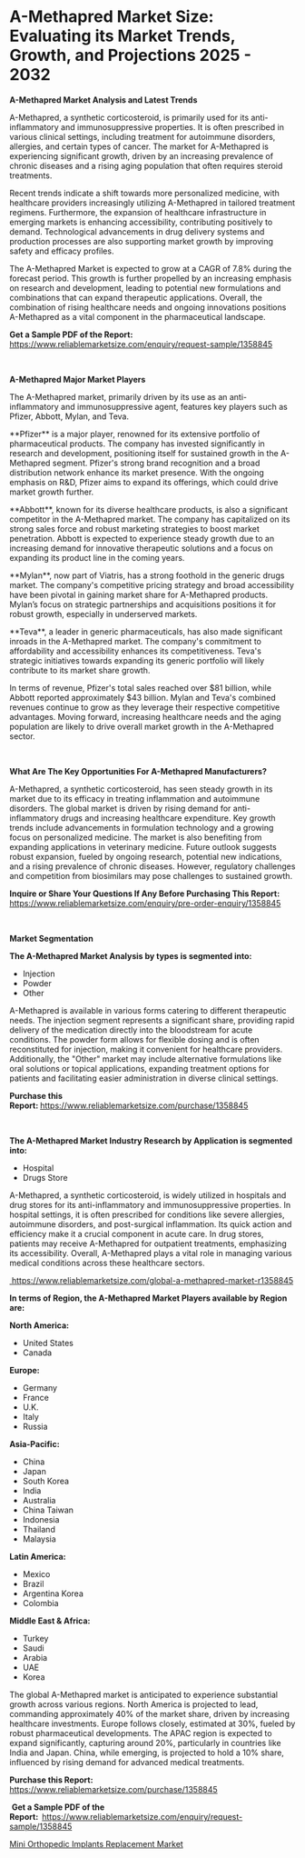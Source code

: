 <p><h1>A-Methapred Market Size: Evaluating its Market Trends, Growth, and Projections 2025 - 2032</h1></p><p><strong>A-Methapred Market Analysis and Latest Trends</strong></p>
<p><p>A-Methapred, a synthetic corticosteroid, is primarily used for its anti-inflammatory and immunosuppressive properties. It is often prescribed in various clinical settings, including treatment for autoimmune disorders, allergies, and certain types of cancer. The market for A-Methapred is experiencing significant growth, driven by an increasing prevalence of chronic diseases and a rising aging population that often requires steroid treatments.</p><p>Recent trends indicate a shift towards more personalized medicine, with healthcare providers increasingly utilizing A-Methapred in tailored treatment regimens. Furthermore, the expansion of healthcare infrastructure in emerging markets is enhancing accessibility, contributing positively to demand. Technological advancements in drug delivery systems and production processes are also supporting market growth by improving safety and efficacy profiles.</p><p>The A-Methapred Market is expected to grow at a CAGR of 7.8% during the forecast period. This growth is further propelled by an increasing emphasis on research and development, leading to potential new formulations and combinations that can expand therapeutic applications. Overall, the combination of rising healthcare needs and ongoing innovations positions A-Methapred as a vital component in the pharmaceutical landscape.</p></p>
<p><strong>Get a Sample PDF of the Report:&nbsp;</strong> <a href="https://www.reliablemarketsize.com/enquiry/request-sample/1358845?utm_campaign=3512&utm_medium=2&utm_source=Github&utm_content=ia&utm_term=22032025&utm_id=a-methapred">https://www.reliablemarketsize.com/enquiry/request-sample/1358845</a></p>
<p>&nbsp;</p>
<p><strong>A-Methapred Major Market Players</strong></p>
<p><p>The A-Methapred market, primarily driven by its use as an anti-inflammatory and immunosuppressive agent, features key players such as Pfizer, Abbott, Mylan, and Teva. </p><p>**Pfizer** is a major player, renowned for its extensive portfolio of pharmaceutical products. The company has invested significantly in research and development, positioning itself for sustained growth in the A-Methapred segment. Pfizer's strong brand recognition and a broad distribution network enhance its market presence. With the ongoing emphasis on R&D, Pfizer aims to expand its offerings, which could drive market growth further.</p><p>**Abbott**, known for its diverse healthcare products, is also a significant competitor in the A-Methapred market. The company has capitalized on its strong sales force and robust marketing strategies to boost market penetration. Abbott is expected to experience steady growth due to an increasing demand for innovative therapeutic solutions and a focus on expanding its product line in the coming years.</p><p>**Mylan**, now part of Viatris, has a strong foothold in the generic drugs market. The company's competitive pricing strategy and broad accessibility have been pivotal in gaining market share for A-Methapred products. Mylan’s focus on strategic partnerships and acquisitions positions it for robust growth, especially in underserved markets.</p><p>**Teva**, a leader in generic pharmaceuticals, has also made significant inroads in the A-Methapred market. The company's commitment to affordability and accessibility enhances its competitiveness. Teva's strategic initiatives towards expanding its generic portfolio will likely contribute to its market share growth.</p><p>In terms of revenue, Pfizer's total sales reached over $81 billion, while Abbott reported approximately $43 billion. Mylan and Teva's combined revenues continue to grow as they leverage their respective competitive advantages. Moving forward, increasing healthcare needs and the aging population are likely to drive overall market growth in the A-Methapred sector.</p></p>
<p>&nbsp;</p>
<p><strong>What Are The Key Opportunities For A-Methapred Manufacturers?</strong></p>
<p><p>A-Methapred, a synthetic corticosteroid, has seen steady growth in its market due to its efficacy in treating inflammation and autoimmune disorders. The global market is driven by rising demand for anti-inflammatory drugs and increasing healthcare expenditure. Key growth trends include advancements in formulation technology and a growing focus on personalized medicine. The market is also benefiting from expanding applications in veterinary medicine. Future outlook suggests robust expansion, fueled by ongoing research, potential new indications, and a rising prevalence of chronic diseases. However, regulatory challenges and competition from biosimilars may pose challenges to sustained growth.</p></p>
<p><strong>Inquire or Share Your Questions If Any Before Purchasing This Report:</strong> <a href="https://www.reliablemarketsize.com/enquiry/pre-order-enquiry/1358845?utm_campaign=3512&utm_medium=2&utm_source=Github&utm_content=ia&utm_term=22032025&utm_id=a-methapred">https://www.reliablemarketsize.com/enquiry/pre-order-enquiry/1358845</a></p>
<p>&nbsp;</p>
<p><strong>Market Segmentation</strong></p>
<p><strong>The A-Methapred Market Analysis by types is segmented into:</strong></p>
<p><ul><li>Injection</li><li>Powder</li><li>Other</li></ul></p>
<p><p>A-Methapred is available in various forms catering to different therapeutic needs. The injection segment represents a significant share, providing rapid delivery of the medication directly into the bloodstream for acute conditions. The powder form allows for flexible dosing and is often reconstituted for injection, making it convenient for healthcare providers. Additionally, the "Other" market may include alternative formulations like oral solutions or topical applications, expanding treatment options for patients and facilitating easier administration in diverse clinical settings.</p></p>
<p><strong>Purchase this Report:&nbsp;</strong><a href="https://www.reliablemarketsize.com/purchase/1358845?utm_campaign=3512&utm_medium=2&utm_source=Github&utm_content=ia&utm_term=22032025&utm_id=a-methapred">https://www.reliablemarketsize.com/purchase/1358845</a></p>
<p>&nbsp;</p>
<p><strong>The A-Methapred Market Industry Research by Application is segmented into:</strong></p>
<p><ul><li>Hospital</li><li>Drugs Store</li></ul></p>
<p><p>A-Methapred, a synthetic corticosteroid, is widely utilized in hospitals and drug stores for its anti-inflammatory and immunosuppressive properties. In hospital settings, it is often prescribed for conditions like severe allergies, autoimmune disorders, and post-surgical inflammation. Its quick action and efficiency make it a crucial component in acute care. In drug stores, patients may receive A-Methapred for outpatient treatments, emphasizing its accessibility. Overall, A-Methapred plays a vital role in managing various medical conditions across these healthcare sectors.</p></p>
<p><a href="https://www.reliablemarketsize.com/global-a-methapred-market-r1358845?utm_campaign=3512&utm_medium=2&utm_source=Github&utm_content=ia&utm_term=22032025&utm_id=a-methapred">&nbsp;https://www.reliablemarketsize.com/global-a-methapred-market-r1358845</a></p>
<p><strong>In terms of Region, the A-Methapred Market Players available by Region are:</strong></p>
<p>
    <p> <strong> North America: </strong>
        <ul>
            <li>United States</li>
            <li>Canada</li>
        </ul>
        </p> 
    <p> <strong> Europe: </strong>
        <ul>
            <li>Germany</li>
            <li>France</li>
            <li>U.K.</li>
            <li>Italy</li>
            <li>Russia</li>
        </ul>
        </p> 
    <p> <strong> Asia-Pacific: </strong>
        <ul>
            <li>China</li>
            <li>Japan</li>
            <li>South Korea</li>
            <li>India</li>
            <li>Australia</li>
            <li>China Taiwan</li>
            <li>Indonesia</li>
            <li>Thailand</li>
            <li>Malaysia</li>
        </ul>
        </p> 
    <p> <strong> Latin America: </strong>
        <ul>
            <li>Mexico</li>
            <li>Brazil</li>
            <li>Argentina Korea</li>
            <li>Colombia</li>
        </ul>
        </p> 
    <p> <strong> Middle East & Africa: </strong>
        <ul>
            <li>Turkey</li>
            <li>Saudi</li>
            <li>Arabia</li>
            <li>UAE</li>
            <li>Korea</li>
        </ul>
    </p>
    </p>
<p><p>The global A-Methapred market is anticipated to experience substantial growth across various regions. North America is projected to lead, commanding approximately 40% of the market share, driven by increasing healthcare investments. Europe follows closely, estimated at 30%, fueled by robust pharmaceutical developments. The APAC region is expected to expand significantly, capturing around 20%, particularly in countries like India and Japan. China, while emerging, is projected to hold a 10% share, influenced by rising demand for advanced medical treatments.</p></p>
<p><strong>Purchase this Report: </strong><a href="https://www.reliablemarketsize.com/purchase/1358845?utm_campaign=3512&utm_medium=2&utm_source=Github&utm_content=ia&utm_term=22032025&utm_id=a-methapred">https://www.reliablemarketsize.com/purchase/1358845</a></p>
<p>&nbsp;<strong>Get a Sample PDF of the Report:&nbsp;&nbsp;</strong><a href="https://www.reliablemarketsize.com/enquiry/request-sample/1358845?utm_campaign=3512&utm_medium=2&utm_source=Github&utm_content=ia&utm_term=22032025&utm_id=a-methapred">https://www.reliablemarketsize.com/enquiry/request-sample/1358845</a></p>
<p><strong></strong></p>
<p><p><a href="https://github.com/haimamuirev8/Market-Research-Report-List-1/blob/main/mini-orthopedic-implants-replacement-market.md?utm_campaign=3512&utm_medium=2&utm_source=Github&utm_content=ia&utm_term=22032025&utm_id=a-methapred">Mini Orthopedic Implants Replacement Market</a></p></p>